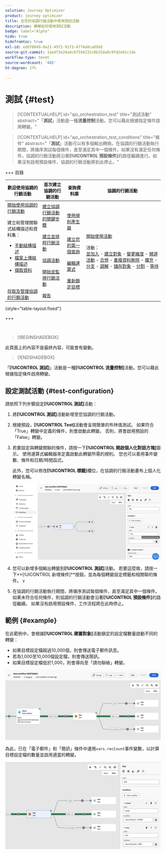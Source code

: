 ```yaml
---
solution: Journey Optimizer
product: journey optimizer
title: 在您的協調行銷活動中使用測試活動
description: 瞭解如何使用測試活動
badge: label="Alpha"
hide: true
hidefromtoc: true
exl-id: edd70849-0a21-45f2-91f3-4774a0cad9dd
source-git-commit: 1aa4f3e24a4cb7594232c0b25da8c9fd2e62c1de
workflow-type: tm+mt
source-wordcount: '485'
ht-degree: 27%

---
```


# 測試 {#test}

>[!CONTEXTUALHELP]
>id="ajo_orchestration_test"
>title="測試活動"
>abstract="「**測試**」活動是一種&#x200B;**流量控制**&#x200B;活動。您可以藉此根據指定條件啟用轉變。"

>[!CONTEXTUALHELP]
>id="ajo_orchestration_test_conditions"
>title="條件"
>abstract="「**測試**」活動可以有多個輸出轉換。在協調的行銷活動執行期間，將循序測試每個條件，直至滿足其中一個條件。如果沒有滿足任何條件，協調的行銷活動將沿著&#x200B;**[!UICONTROL 預設條件]**&#x200B;的路徑繼續進行。如果沒有啟用預設條件，協調的行銷活動將到此停止。"

+++ 目錄

| 歡迎使用協調的行銷活動 | 首次建立協調的行銷活動 | 查詢資料庫 | 協調的行銷活動 |
|---|---|---|---|
| [開始使用協調的行銷活動](gs-orchestrated-campaigns.md)<br/><br/>建立和管理關聯式結構描述和資料集：</br> <ul><li>[手動結構描述](manual-schema.md)</li><li>[檔案上傳結構描述](file-upload-schema.md)</li><li>[擷取資料](ingest-data.md)</li></ul><br/><br/>[存取及管理協調的行銷活動](../access-manage-orchestrated-campaigns.md) | [建立協調行銷活動的關鍵步驟](../gs-campaign-creation.md)<br/><br/>[建立並排程行銷活動](../create-orchestrated-campaign.md)<br/><br/>[協調活動](../orchestrate-activities.md)<br/><br/>[開始並監視行銷活動](../start-monitor-campaigns.md)<br/><br/>[報告](../reporting-campaigns.md) | [使用規則產生器](../orchestrated-rule-builder.md)<br/><br/>[建立您的第一個查詢](../build-query.md)<br/><br/>[編輯運算式](../edit-expressions.md)<br/><br/>[重新鎖定目標](../retarget.md) | [開始使用活動](about-activities.md)<br/><br/>活動：<br/>[並加入](and-join.md) - [建立對象](build-audience.md) - [變更維度](change-dimension.md) - [頻道活動](channels.md) - [合併](combine.md) - [重複資料刪除](deduplication.md) - [擴充](enrichment.md) - [分支](fork.md) - [調解](reconciliation.md) - [儲存對象](save-audience.md) - [分割](split.md) - [等待](wait.md) |

{style="table-layout:fixed"}

+++

<br/>

>[!BEGINSHADEBOX]

此頁面上的內容不是最終內容，可能會有變動。

>[!ENDSHADEBOX]

「**[!UICONTROL 測試]**」活動是一種&#x200B;**[!UICONTROL 流量控制]**&#x200B;活動。您可以藉此根據指定條件啟用轉變。

## 設定測試活動 {#test-configuration}

請依照下列步驟設定&#x200B;**[!UICONTROL 測試]**&#x200B;活動：

1. 將&#x200B;**[!UICONTROL 測試]**&#x200B;活動新增至您協調的行銷活動。

1. 根據預設，**[!UICONTROL Test]**&#x200B;活動會呈現簡單的布林值測試。 如果符合「True」轉變中定義的條件，則會啟動此轉變。 否則，將會啟用預設的「False」轉變。

1. 若要設定與轉變關聯的條件，請按一下&#x200B;**[!UICONTROL 開啟個人化對話方塊]**&#x200B;圖示。 使用運算式編輯器來定義啟動此轉變所需的規則。 您也可以善用事件變數、條件和日期/時間函式。

   此外，您可以修改&#x200B;**[!UICONTROL 標籤]**&#x200B;欄位，在協調的行銷活動畫布上個人化轉變名稱。

   ![](../assets/workflow-test-default.png)

1. 您可以新增多個輸出轉變到&#x200B;**[!UICONTROL 測試]**&#x200B;活動。 若要這麼做，請按一下&#x200B;**[!UICONTROL 新增條件]**按鈕，並為每個轉變設定標籤和相關聯的條件。
v
1. 在協調的行銷活動執行期間，將循序測試每個條件，直至滿足其中一個條件。如果未符合任何條件，則協調的行銷活動會沿著&#x200B;**[!UICONTROL 預設條件]**&#x200B;的路徑繼續。 如果沒有啟用預設條件，工作流程將在此時停止。

## 範例 {#example}

在此範例中，會根據&#x200B;**[!UICONTROL 建置對象]**&#x200B;活動鎖定的設定檔數量啟動不同的轉變：

* 如果目標設定檔超過10,000個，則會傳送電子郵件訊息。
* 若為1,000至10,000個設定檔，則會傳送簡訊。
* 如果目標設定檔低於1,000，則會導向至「請勿聯絡」轉變。

![](../assets/workflow-test-example.png)

為此，已在「電子郵件」和「簡訊」條件中運用`vars.recCount`事件變數，以計算目標設定檔的數量並啟用適當的轉變。

![](../assets/workflow-test-example-config.png)
